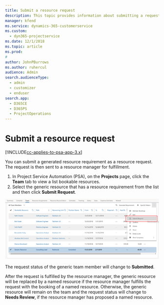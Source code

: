```yaml
---
title: Submit a resource request
description: This topic provides information about submitting a request for a project resource.
manager: kfend
ms.service: dynamics-365-customerservice
ms.custom: 
  - dyn365-projectservice
ms.date: 12/1/2018
ms.topic: article
ms.prod: 
#
author: JohnPBurrows
ms.author: ruhercul
audience: Admin
search.audienceType: 
  - admin
  - customizer
  - enduser
search.app: 
  - D365CE
  - D365PS
  - ProjectOperations
---
```

# Submit a resource request

[!INCLUDE[cc-applies-to-psa-app-3.x](../includes/cc-applies-to-psa-app-3x.md)]

You can submit a generated resource requirement as a resource request. The request is then sent to a resource manager for fulfillment.

1. In Project Service Automation (PSA), on the **Projects** page, click the **Team** tab to view a list bookable resources. 
2. Select the generic resource that has a resource requirement from the list and then click **Submit Request**.

![Submitting a resource request](media/RM-how-to-18.png)

The request status of the generic team member will change to **Submitted**.

After the request is fulfilled by the resource manager, the generic resource will be replaced by a named resource if the resource manager fulfills the request with the booking of a named resource. Otherwise, the generic resource will remain on the team and the request status will change to **Needs Review**, if the resource manager has proposed a named resource.
